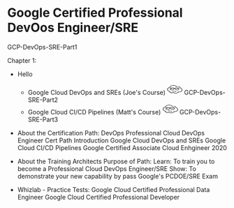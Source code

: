# Google Certified Professional DevOos Engineer/SRE 
GCP-DevOps-SRE-Part1

<a href="https://github.com/cgpeanut/GCP-DevOps-SRE-Part1/blob/master/images/gcp-exams.png"/></a>

Chapter 1: 
- Hello
     - Google Cloud DevOps and SREs (Joe's Course)
<a href="https://acloudguru.com/course/google-cloud-devops-and-sres-gcp-devops-engineer-track-part-2?_ga=2.153788856.1845187111.1605704963-222979442.1605704963"  target="_blank"><img src="https://github.com/cgpeanut/GCP-DevOps-SRE-Part1/blob/master/images/cloud.png" alt="IMAGE ALT TEXT HERE" width="35" height="25" /></a> GCP-DevOps-SRE-Part2 
     - Google Cloud CI/CD Pipelines (Matt's Course)
<a href="https://acloudguru.com/course/google-cloud-ci-cd-pipelines-gcp-devops-engineer-track-part-3?_ga=2.188878123.1845187111.1605704963-222979442.1605704963"  target="_blank"><img src="https://github.com/cgpeanut/GCP-DevOps-SRE-Part1/blob/master/images/cloud.png" alt="IMAGE ALT TEXT HERE" width="35" height="25" /></a> GCP-DevOps-SRE-Part3

- About the Certification Path: DevOps 
     Professional Cloud DevOps Engineer Cert Path Introduction
     Google Cloud DevOps and SREs
     Google Cloud CI/CD Pipelines
     Google Certified Associate Cloud Enhgineer 2020
- About the Training Architects
     Purpose of Path:
          Learn: To train you to become a Professional Cloud DevOps Engineer/SRE
          Show: To demonstrate your new capability by pass Google's PCDOE/SRE Exam
- Whizlab - Practice Tests:
     Google Cloud Certified Professional Data Engineer
     Google Cloud Certified Professional Developer